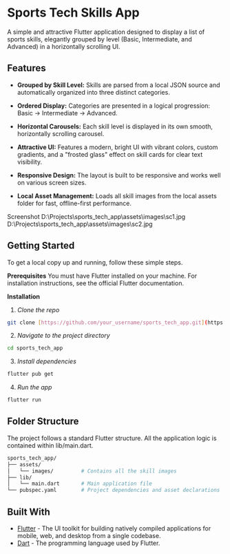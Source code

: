 # Sports Tech Skills App
A simple and attractive Flutter application designed to display a list of sports skills, elegantly grouped by level (Basic, Intermediate, and Advanced) in a horizontally scrolling UI.

## Features

- **Grouped by Skill Level:** Skills are parsed from a local JSON source and automatically organized into three distinct categories.

- **Ordered Display:** Categories are presented in a logical progression: Basic → Intermediate → Advanced.

- **Horizontal Carousels:** Each skill level is displayed in its own smooth, horizontally scrolling carousel.

- **Attractive UI:** Features a modern, bright UI with vibrant colors, custom gradients, and a "frosted glass" effect on skill cards for clear text visibility.

- **Responsive Design:** The layout is built to be responsive and works well on various screen sizes.

- **Local Asset Management:** Loads all skill images from the local assets folder for fast, offline-first performance.

Screenshot
D:\Projects\sports_tech_app\assets\images\sc1.jpg
D:\Projects\sports_tech_app\assets\images\sc2.jpg

## Getting Started

To get a local copy up and running, follow these simple steps.

**Prerequisites**
You must have Flutter installed on your machine. For installation instructions, see the official Flutter documentation.

**Installation**

1. *Clone the repo*
```sh
git clone [https://github.com/your_username/sports_tech_app.git](https://github.com/your_username/sports_tech_app.git)
```

2. *Navigate to the project directory*
```sh
cd sports_tech_app
```
3. *Install dependencies*
```sh 
flutter pub get
```

4. *Run the app*
```sh 
flutter run
```

## Folder Structure
The project follows a standard Flutter structure. All the application logic is contained within lib/main.dart.
```sh 
sports_tech_app/
├── assets/
│   └── images/         # Contains all the skill images
├── lib/
│   └── main.dart       # Main application file
└── pubspec.yaml        # Project dependencies and asset declarations
```

## Built With
- [Flutter](https://flutter.dev/) - The UI toolkit for building natively compiled applications for mobile, web, and desktop from a single codebase.
- [Dart](https://dart.dev/) - The programming language used by Flutter.